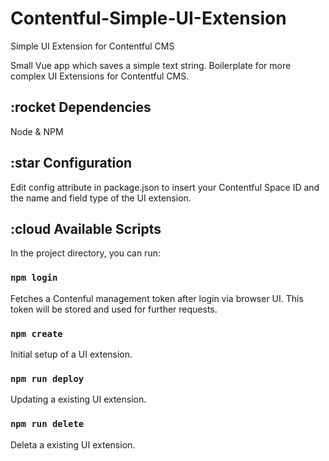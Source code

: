 # Contentful-Simple-UI-Extension
Simple UI Extension for Contentful CMS

Small Vue app which saves a simple text string.
Boilerplate for more complex UI Extensions for Contentful CMS.

## :rocket Dependencies
Node & NPM

## :star Configuration
Edit config attribute in package.json to insert your Contentful Space ID and the name and field type of the UI extension.

## :cloud Available Scripts
In the project directory, you can run:

### `npm login`
Fetches a Contenful management token after login via browser UI. This token will be stored and used for further requests.

### `npm create`
Initial setup of a UI extension.

### `npm run deploy`
Updating a existing UI extension.

### `npm run delete`
Deleta a existing UI extension.

